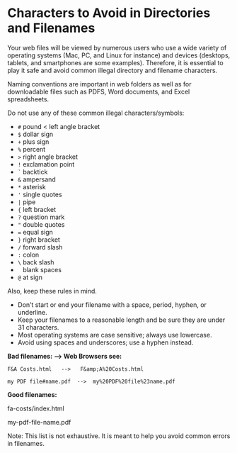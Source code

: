 # Characters to Avoid in Directories and Filenames

Your web files will be viewed by numerous users who use a wide variety of operating systems
(Mac, PC, and Linux for instance) and devices (desktops, tablets, and smartphones are some examples).
Therefore, it is essential to play it safe and avoid common illegal directory and filename characters.


Naming conventions are important in web folders as well as for downloadable files such as PDFS, Word documents, and Excel spreadsheets.


Do not use any of these common illegal characters/symbols:


- `#` pound	< left angle bracket
- `$` dollar sign
- `+` plus sign
- `%` percent
- `>` right angle bracket
- `!` exclamation point
- `` ` `` backtick 
- `&` ampersand
- `*` asterisk
- `'` single quotes
- `|` pipe
- `{` left bracket
- `?` question mark	
- `"` double quotes
- `=` equal sign
- `}` right bracket
- `/` forward slash
- `:` colon	 
- `\` back slash
- ` ` blank spaces
- `@` at sign	 

Also, keep these rules in mind.

- Don’t start or end your filename with a space, period, hyphen, or underline.
- Keep your filenames to a reasonable length and be sure they are under 31 characters.
- Most operating systems are case sensitive; always use lowercase.
- Avoid using spaces and underscores; use a hyphen instead.

**Bad filenames:     -->     Web Browsers see:**
```
F&A Costs.html   -->   F&amp;A%20Costs.html

my PDF file#name.pdf  -->  my%20PDF%20file%23name.pdf
```
**Good filenames:**

fa-costs/index.html

my-pdf-file-name.pdf

Note: This list is not exhaustive. It is meant to help you avoid common errors in filenames.
